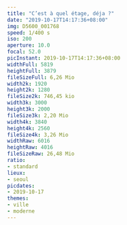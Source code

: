 ```yaml
---
title: "C’est à quel étage, déja ?"
date: "2019-10-17T14:17:36+08:00"
img: D5600_001768
speed: 1/400 s
iso: 200
aperture: 10.0
focal: 52.0
picInstant: 2019-10-17T14:17:36+08:00
widthFull: 5819
heightFull: 3879
fileSizeFull: 6,26 Mio
width2k: 1920
height2k: 1280
fileSize2k: 746,45 kio
width3k: 3000
height3k: 2000
fileSize3k: 2,20 Mio
width4k: 3840
height4k: 2560
fileSize4k: 3,26 Mio
widthRaw: 6016
heightRaw: 4016
fileSizeRaw: 26,48 Mio
ratio:
- standard
lieux:
- seoul
picdates:
- 2019-10-17
themes:
- ville
- moderne
---
```


